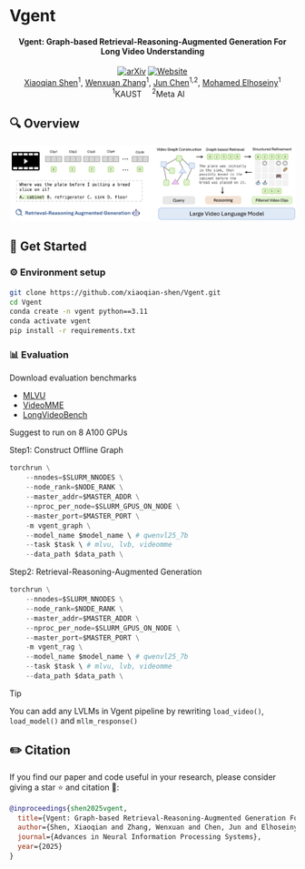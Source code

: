 # Vgent

<div align="center">
    <h4>
        <div>
          Vgent: Graph-based Retrieval-Reasoning-Augmented Generation For Long Video Understanding
        </div>
    </h4>
</div>

<div align="center">
    <a href="" target="_blank"><img alt="arXiv" src="https://img.shields.io/badge/arXiv-Paper-red?logo=arxiv&logoWidth=15" height="20" /></a>
    <a href="https://xiaoqian-shen.github.io/Vgent" target="_blank">
    <img alt="Website" src="https://img.shields.io/badge/🌎_Webpage-Vgent-blue?style=flat-square" height="20" /></a>
</div>
<div align="center">
    <a href="https://xiaoqian-shen.github.io/" target="_blank">Xiaoqian Shen</a><sup>1</sup>,</span>
    <a href="https://wx-zhang.github.io/" target="_blank">Wenxuan Zhang</a><sup>1</sup>,</span>
    <a href="https://junchen14.github.io/" target="_blank">Jun Chen</a><sup>1,2</sup>,</span>
    <a href="https://cemse.kaust.edu.sa/profiles/mohamed-elhoseiny" target="_blank">Mohamed Elhoseiny</a><sup>1</sup></span>
</div>

<div align="center">
    <sup>1</sup>KAUST&emsp;
    <sup>2</sup>Meta AI&emsp;
</div>

## 🔍 Overview

![alt text](assets/teaser.jpg)

## :rocket: Get Started

### ⚙️ Environment setup

```bash
git clone https://github.com/xiaoqian-shen/Vgent.git
cd Vgent
conda create -n vgent python==3.11
conda activate vgent
pip install -r requirements.txt
```
### 📊 Evaluation

Download evaluation benchmarks

+ [MLVU](https://huggingface.co/datasets/MLVU/MVLU)
+ [VideoMME](https://huggingface.co/datasets/lmms-lab/Video-MME)
+ [LongVideoBench](https://huggingface.co/datasets/longvideobench/LongVideoBench)

Suggest to run on 8 A100 GPUs

Step1: Construct Offline Graph

```python 
torchrun \
    --nnodes=$SLURM_NNODES \
    --node_rank=$NODE_RANK \
    --master_addr=$MASTER_ADDR \
    --nproc_per_node=$SLURM_GPUS_ON_NODE \
    --master_port=$MASTER_PORT \
    -m vgent_graph \
    --model_name $model_name \ # qwenvl25_7b
    --task $task \ # mlvu, lvb, videomme
    --data_path $data_path \
```

Step2: Retrieval-Reasoning-Augmented Generation

```python
torchrun \
    --nnodes=$SLURM_NNODES \
    --node_rank=$NODE_RANK \
    --master_addr=$MASTER_ADDR \
    --nproc_per_node=$SLURM_GPUS_ON_NODE \
    --master_port=$MASTER_PORT \
    -m vgent_rag \
    --model_name $model_name \ # qwenvl25_7b
    --task $task \ # mlvu, lvb, videomme
    --data_path $data_path \
```

> [!Tip]
> You can add any LVLMs in Vgent pipeline by rewriting `load_video()`, `load_model()` and `mllm_response()`

## ✏️ Citation

If you find our paper and code useful in your research, please consider giving a star ⭐ and citation 📝:

```BibTeX
@inproceedings{shen2025vgent,
  title={Vgent: Graph-based Retrieval-Reasoning-Augmented Generation For Long Video Understanding},
  author={Shen, Xiaoqian and Zhang, Wenxuan and Chen, Jun and Elhoseiny, Mohamed},
  journal={Advances in Neural Information Processing Systems},
  year={2025}
}
```
